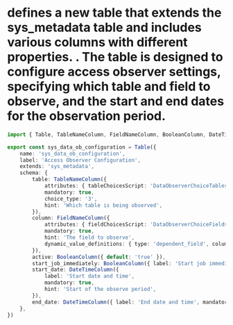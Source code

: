 # defines a new table that extends the sys_metadata table and includes various columns with different properties. . The table is designed to configure access observer settings, specifying which table and field to observe, and the start and end dates for the observation period.
```typescript
import { Table, TableNameColumn, FieldNameColumn, BooleanColumn, DateTimeColumn } from "@servicenow/sdk/core";

export const sys_data_ob_configuration = Table({
    name: 'sys_data_ob_configuration',
    label: 'Access Observer Configuration',
    extends: 'sys_metadata',
    schema: {
        table: TableNameColumn({
            attributes: { tableChoicesScript: 'DataObserverChoiceTables', show_table_names_on_label: true },
            mandatory: true,
            choice_type: '3',
            hint: 'Which table is being observed',
        }),
        column: FieldNameColumn({
            attributes: { fieldChoicesScript: 'DataObserverChoiceFields', show_field_names_on_label: true },
            mandatory: true,
            hint: 'The field to observe',
            dynamic_value_definitions: { type: 'dependent_field', column_name: 'table' },
        }),
        active: BooleanColumn({ default: 'true' }),
        start_job_immediately: BooleanColumn({ label: 'Start job immediately', default: 'false' }),
        start_date: DateTimeColumn({
            label: 'Start date and time',
            mandatory: true,
            hint: 'Start of the observe period',
        }),
        end_date: DateTimeColumn({ label: 'End date and time', mandatory: true, hint: 'End of the observe period' }),
    },
})
```
